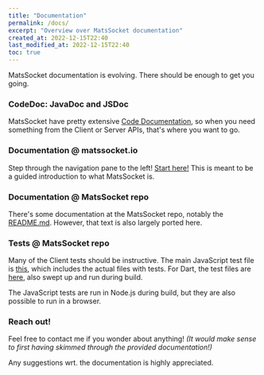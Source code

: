 ```yaml
---
title: "Documentation"
permalink: /docs/
excerpt: "Overview over MatsSocket documentation"
created_at: 2022-12-15T22:40
last_modified_at: 2022-12-15T22:40
toc: true
---
```


MatsSocket documentation is evolving. There should be enough to get you going.

### CodeDoc: JavaDoc and JSDoc

MatsSocket have pretty extensive [Code Documentation](/codedoc/), so when you need something from the Client or Server
APIs, that's where you want to go.

### Documentation @ matssocket.io

Step through the navigation pane to the left! [Start here!](/docs/mats3-over-websocket) This is meant to be a guided
introduction to what MatsSocket is.

### Documentation @ MatsSocket repo

There's some documentation at the MatsSocket repo, notably the
[README.md](https://github.com/centiservice/matssocket#readme). However, that text is also largely ported here.

### Tests @ MatsSocket repo

Many of the Client tests should be instructive. The main JavaScript test file is
[this](https://github.com/centiservice/matssocket/blob/main/matssocket-client-javascript/tests_esm/src/all_tests.js),
which includes the actual files with tests. For Dart, the test files are
[here](https://github.com/centiservice/matssocket/tree/main/matssocket-client-dart/test), also swept up and run during
build.

The JavaScript tests are run in Node.js during build, but they are also possible to run in a browser.

### Reach out!

Feel free to contact me if you wonder about anything! _(It would make sense to first having skimmed through the
provided documentation!)_

Any suggestions wrt. the documentation is highly appreciated.

